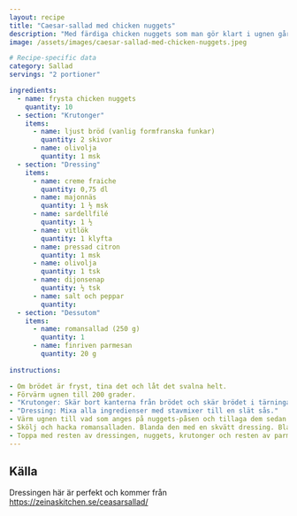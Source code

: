 ```yaml
---
layout: recipe
title: "Caesar-sallad med chicken nuggets"
description: "Med färdiga chicken nuggets som man gör klart i ugnen går det snabbt och lätt att få till en jättegod caesar-sallad! "
image: /assets/images/caesar-sallad-med-chicken-nuggets.jpeg

# Recipe-specific data
category: Sallad
servings: "2 portioner"

ingredients:
  - name: frysta chicken nuggets
    quantity: 10
  - section: "Krutonger"
    items:
      - name: ljust bröd (vanlig formfranska funkar)
        quantity: 2 skivor
      - name: olivolja
        quantity: 1 msk
  - section: "Dressing"
    items:
      - name: creme fraiche
        quantity: 0,75 dl
      - name: majonnäs
        quantity: 1 ½ msk
      - name: sardellfilé
        quantity: 1 ½
      - name: vitlök
        quantity: 1 klyfta
      - name: pressad citron
        quantity: 1 msk
      - name: olivolja
        quantity: 1 tsk
      - name: dijonsenap
        quantity: ½ tsk
      - name: salt och peppar
        quantity:
  - section: "Dessutom"
    items:
      - name: romansallad (250 g)
        quantity: 1
      - name: finriven parmesan
        quantity: 20 g
        
instructions:

- Om brödet är fryst, tina det och låt det svalna helt.
- Förvärm ugnen till 200 grader.
- "Krutonger: Skär bort kanterna från brödet och skär brödet i tärningar. Sprid ut på en plåt med bakplåtspapper. Droppa över olivoljan. Kör i ugnen i ca 5-10 minuter, håll koll så det inte bränns."
- "Dressing: Mixa alla ingredienser med stavmixer till en slät sås."
- Värm ugnen till vad som anges på nuggets-påsen och tillaga dem sedan i ugnen enligt den instruktionen. När de är klara, skär dem i halvor.
- Skölj och hacka romansalladen. Blanda den med en skvätt dressing. Blanda sedan i det mesta av parmesanen. Fördela detta på två tallrikar.
- Toppa med resten av dressingen, nuggets, krutonger och resten av parmesanen.
---
```


## Källa

Dressingen här är perfekt och kommer från https://zeinaskitchen.se/ceasarsallad/ 